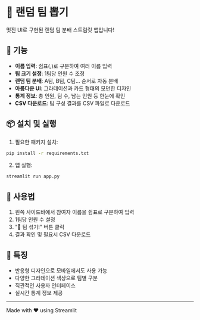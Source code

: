 # 🎲 랜덤 팀 뽑기

멋진 UI로 구현된 랜덤 팀 분배 스트림릿 앱입니다!

## 🚀 기능

- **이름 입력**: 쉼표(,)로 구분하여 여러 이름 입력
- **팀 크기 설정**: 1팀당 인원 수 조정
- **랜덤 팀 분배**: A팀, B팀, C팀... 순서로 자동 분배
- **아름다운 UI**: 그라데이션과 카드 형태의 모던한 디자인
- **통계 정보**: 총 인원, 팀 수, 남는 인원 등 한눈에 확인
- **CSV 다운로드**: 팀 구성 결과를 CSV 파일로 다운로드

## 📦 설치 및 실행

1. 필요한 패키지 설치:

```bash
pip install -r requirements.txt
```

2. 앱 실행:

```bash
streamlit run app.py
```

## 🎯 사용법

1. 왼쪽 사이드바에서 참여자 이름을 쉼표로 구분하여 입력
2. 1팀당 인원 수 설정
3. "🎲 팀 섞기!" 버튼 클릭
4. 결과 확인 및 필요시 CSV 다운로드

## 🎨 특징

- 반응형 디자인으로 모바일에서도 사용 가능
- 다양한 그라데이션 색상으로 팀별 구분
- 직관적인 사용자 인터페이스
- 실시간 통계 정보 제공

---

Made with ❤️ using Streamlit
